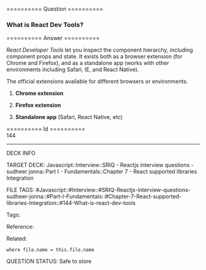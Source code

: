 ========== Question ==========  

### What is React Dev Tools?  

========== Answer ==========  

_React Developer Tools_ let you inspect the component hierarchy, including component props and state. It exists both as a browser extension (for Chrome and Firefox), and as a standalone app (works with other environments including Safari, IE, and React Native).

The official extensions available for different browsers or environments.

1.  **Chrome extension**

2.  **Firefox extension**

3.  **Standalone app** (Safari, React Native, etc)

========== Id ==========  
144

---

DECK INFO

TARGET DECK: Javascript::Interview::SRIQ - Reactjs interview questions - sudheer jonna::Part I - Fundamentals::Chapter 7 - React supported libraries Integration

FILE TAGS: #Javascript::#Interview::#SRIQ-Reactjs-interview-questions-sudheer-jonna::#Part-I-Fundamentals::#Chapter-7-React-supported-libraries-Integration::#144-What-is-react-dev-tools

Tags:

Reference:

Related:

```dataview
where file.name = this.file.name
```
QUESTION STATUS: Safe to store
